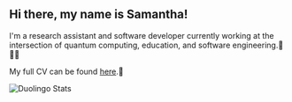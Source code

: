 ## Hi there, my name is Samantha!

I'm a research assistant and software developer currently working at the intersection of quantum computing, education, and software engineering.🧮👩‍💻

My full CV can be found [here](https://samantha-norrie.github.io/).📜

<img src="https://duolingo-stats-card.vercel.app/api?username={SamanthaWholeSam}" alt="Duolingo Stats"/>
